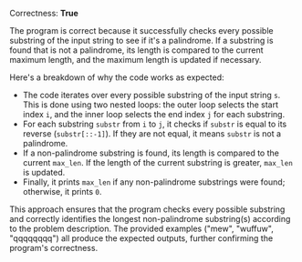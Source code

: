 Correctness: **True**

The program is correct because it successfully checks every possible substring of the input string to see if it's a palindrome. If a substring is found that is not a palindrome, its length is compared to the current maximum length, and the maximum length is updated if necessary. 

Here's a breakdown of why the code works as expected:

- The code iterates over every possible substring of the input string `s`. This is done using two nested loops: the outer loop selects the start index `i`, and the inner loop selects the end index `j` for each substring.
- For each substring `substr` from `i` to `j`, it checks if `substr` is equal to its reverse (`substr[::-1]`). If they are not equal, it means `substr` is not a palindrome.
- If a non-palindrome substring is found, its length is compared to the current `max_len`. If the length of the current substring is greater, `max_len` is updated.
- Finally, it prints `max_len` if any non-palindrome substrings were found; otherwise, it prints `0`.

This approach ensures that the program checks every possible substring and correctly identifies the longest non-palindrome substring(s) according to the problem description. The provided examples ("mew", "wuffuw", "qqqqqqqq") all produce the expected outputs, further confirming the program's correctness.